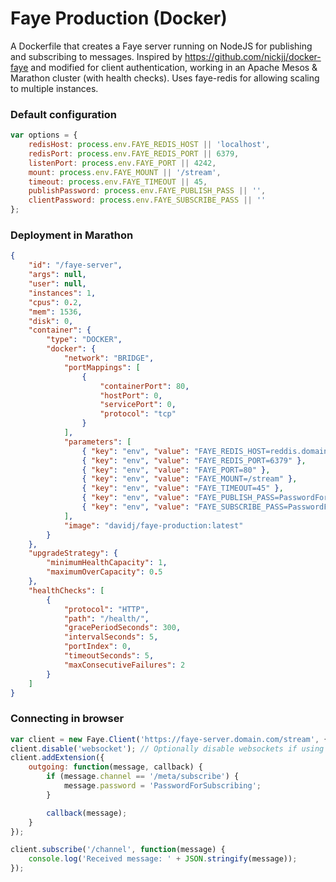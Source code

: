 # Faye Production (Docker)

A Dockerfile that creates a Faye server running on NodeJS for publishing and subscribing to messages. Inspired by https://github.com/nickjj/docker-faye and modified for client authentication, working in an Apache Mesos & Marathon cluster (with health checks). Uses faye-redis for allowing scaling to multiple instances.

### Default configuration
```javascript
var options = {
    redisHost: process.env.FAYE_REDIS_HOST || 'localhost',
    redisPort: process.env.FAYE_REDIS_PORT || 6379,
    listenPort: process.env.FAYE_PORT || 4242,
    mount: process.env.FAYE_MOUNT || '/stream',
    timeout: process.env.FAYE_TIMEOUT || 45,
    publishPassword: process.env.FAYE_PUBLISH_PASS || '',
    clientPassword: process.env.FAYE_SUBSCRIBE_PASS || ''
};
```
### Deployment in Marathon

```json
{
    "id": "/faye-server",
    "args": null,
    "user": null,
    "instances": 1,
    "cpus": 0.2,
    "mem": 1536,
    "disk": 0,
    "container": {
        "type": "DOCKER",
        "docker": {
            "network": "BRIDGE",
            "portMappings": [
                {
                    "containerPort": 80,
                    "hostPort": 0,
                    "servicePort": 0,
                    "protocol": "tcp"
                }
            ],
            "parameters": [
                { "key": "env", "value": "FAYE_REDIS_HOST=reddis.domain.com" },
                { "key": "env", "value": "FAYE_REDIS_PORT=6379" },
                { "key": "env", "value": "FAYE_PORT=80" },
                { "key": "env", "value": "FAYE_MOUNT=/stream" },
                { "key": "env", "value": "FAYE_TIMEOUT=45" },
                { "key": "env", "value": "FAYE_PUBLISH_PASS=PasswordForPublishing" },
                { "key": "env", "value": "FAYE_SUBSCRIBE_PASS=PasswordForSubscribing" }
            ],
            "image": "davidj/faye-production:latest"
        }
    },
    "upgradeStrategy": {
        "minimumHealthCapacity": 1,
        "maximumOverCapacity": 0.5
    },
    "healthChecks": [
        {
            "protocol": "HTTP",
            "path": "/health/",
            "gracePeriodSeconds": 300,
            "intervalSeconds": 5,
            "portIndex": 0,
            "timeoutSeconds": 5,
            "maxConsecutiveFailures": 2
        }
    ]
}
```
### Connecting in browser

```javascript
var client = new Faye.Client('https://faye-server.domain.com/stream', {timeout: 120});
client.disable('websocket'); // Optionally disable websockets if using HTTP/HTTPS load balancer
client.addExtension({
    outgoing: function(message, callback) {
        if (message.channel == '/meta/subscribe') {
            message.password = 'PasswordForSubscribing';
        }

        callback(message);
    }
});

client.subscribe('/channel', function(message) {
    console.log('Received message: ' + JSON.stringify(message));
});
```
